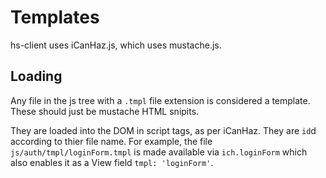 # Templates

hs-client uses iCanHaz.js, which uses mustache.js.

## Loading

Any file in the js tree with a `.tmpl` file extension is considered a template. These should just be mustache HTML snipits.

They are loaded into the DOM in script tags, as per iCanHaz. They are `id`d according to thier file name. For example, the file `js/auth/tmpl/loginForm.tmpl` is made available via `ich.loginForm` which also enables it as a View field `tmpl: 'loginForm'`.
